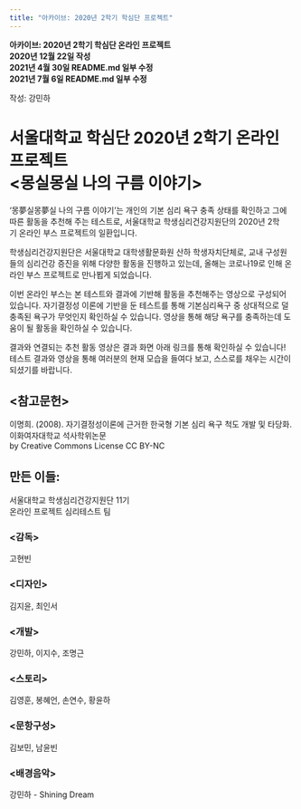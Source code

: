 ```yaml
---
title: "아카이브: 2020년 2학기 학심단 프로젝트"
---
```


**아카이브: 2020년 2학기 학심단 온라인 프로젝트**\
**2020년 12월 22일 작성**\
**2021년 4월 30일 README.md 일부 수정**\
**2021년 7월 6일 README.md 일부 수정**

작성: 강민하


# 서울대학교 학심단 2020년 2학기 온라인 프로젝트<br><몽실몽실 나의 구름 이야기>
‘몽夢실몽夢실 나의 구름 이야기’는 개인의 기본 심리 욕구 충족 상태를 확인하고 그에 따른 활동을 추천해 주는 테스트로, 서울대학교 학생심리건강지원단의 2020년 2학기 온라인 부스 프로젝트의 일환입니다.

학생심리건강지원단은 서울대학교 대학생활문화원 산하 학생자치단체로, 교내 구성원들의 심리건강 증진을 위해 다양한 활동을 진행하고 있는데, 올해는 코로나19로 인해 온라인 부스 프로젝트로 만나뵙게 되었습니다.

이번 온라인 부스는 본 테스트와 결과에 기반해 활동을 추천해주는 영상으로 구성되어 있습니다. 자기결정성 이론에 기반을 둔 테스트를 통해 기본심리욕구 중 상대적으로 덜 충족된 욕구가 무엇인지 확인하실 수 있습니다. 영상을 통해 해당 욕구를 충족하는데 도움이 될 활동을 확인하실 수 있습니다.

결과와 연결되는 추천 활동 영상은 결과 화면 아래 링크를 통해 확인하실 수 있습니다! 테스트 결과와 영상을 통해 여러분의 현재 모습을 들여다 보고, 스스로를 채우는 시간이 되셨기를 바랍니다.
<br>
## <참고문헌>
이명희. (2008). 자기결정성이론에 근거한 한국형 기본 심리 욕구 척도 개발 및 타당화. 이화여자대학교 석사학위논문\
by Creative Commons License CC BY-NC

## 만든 이들:
서울대학교 학생심리건강지원단 11기\
온라인 프로젝트 심리테스트 팀

### <감독>
고현빈

### <디자인>
김지윤, 최인서

### <개발>
강민하, 이지수, 조명근

### <스토리>
김영훈, 봉혜언, 손연수, 황윤하

### <문항구성>
김보민, 남윤빈

### <배경음악>
강민하 - Shining Dream
